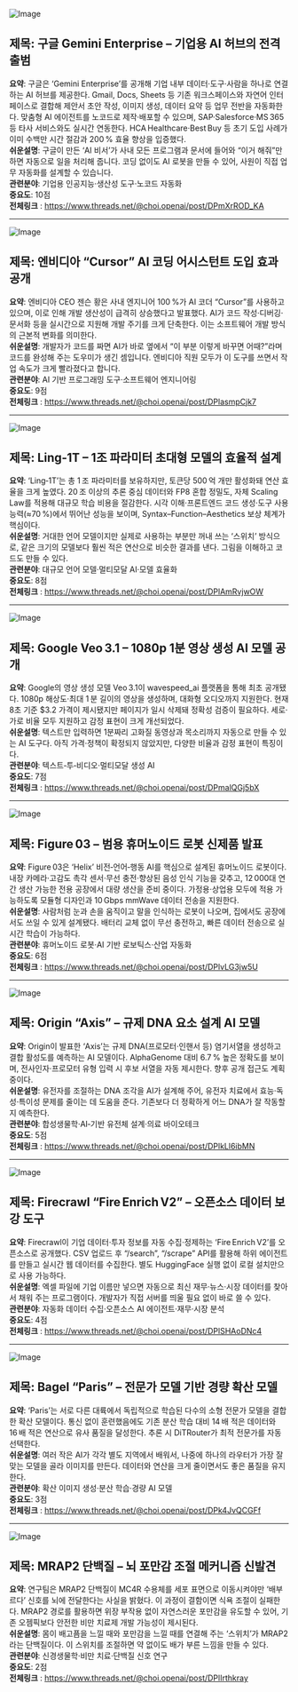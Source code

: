 ![Image](https://scontent-iad3-1.cdninstagram.com/v/t51.82787-15/562064176_17926933173112832_7591432932771553381_n.jpg?stp=dst-jpg_e35_tt6&_nc_cat=102&ccb=1-7&_nc_sid=18de74&efg=eyJlZmdfdGFnIjoiRkVFRC5iZXN0X2ltYWdlX3VybGdlbi5DMyJ9&_nc_ohc=1tuq3hzuehEQ7kNvwGK6gVS&_nc_oc=Adl0D5ZbIJ4-XxKd-ddYCBjZpt2ClHLEZ1CzM0rbAnXMbscbSBitIqe2XE6lSCcd_EU)

## 제목: 구글 Gemini Enterprise – 기업용 AI 허브의 전격 출범  
**요약**: 구글은 ‘Gemini Enterprise’를 공개해 기업 내부 데이터·도구·사람을 하나로 연결하는 AI 허브를 제공한다. Gmail, Docs, Sheets 등 기존 워크스페이스와 자연어 인터페이스로 결합해 제안서 초안 작성, 이미지 생성, 데이터 요약 등 업무 전반을 자동화한다. 맞춤형 AI 에이전트를 노코드로 제작·배포할 수 있으며, SAP·Salesforce·MS 365 등 타사 서비스와도 실시간 연동한다. HCA Healthcare·Best Buy 등 초기 도입 사례가 이미 수백만 시간 절감과 200 % 효율 향상을 입증했다.  
**쉬운설명**: 구글이 만든 ‘AI 비서’가 사내 모든 프로그램과 문서에 들어와 “이거 해줘”만 하면 자동으로 일을 처리해 줍니다. 코딩 없이도 AI 로봇을 만들 수 있어, 사원이 직접 업무 자동화를 설계할 수 있습니다.  
**관련분야**: 기업용 인공지능·생산성 도구·노코드 자동화  
**중요도**: 10점  
**전체링크** :  https://www.threads.net/@choi.openai/post/DPmXrROD_KA  

---  

![Image](https://scontent-iad3-1.cdninstagram.com/v/t51.71878-15/561631748_790863220510089_8413338503561891040_n.jpg?stp=dst-jpg_e35_tt6&_nc_cat=110&ccb=1-7&_nc_sid=18de74&efg=eyJlZmdfdGFnIjoiRkVFRC5iZXN0X2ltYWdlX3VybGdlbi5DMyJ9&_nc_ohc=szuXce8txL0Q7kNvwHs4HMg&_nc_oc=Admj8CJUEcKgR7wh1AmzOu31_mbBzPRAle14RW2jNQP54dMwcewaLEnmqbf2oj38c5E)

## 제목: 엔비디아 “Cursor” AI 코딩 어시스턴트 도입 효과 공개  
**요약**: 엔비디아 CEO 젠슨 황은 사내 엔지니어 100 %가 AI 코더 “Cursor”를 사용하고 있으며, 이로 인해 개발 생산성이 급격히 상승했다고 발표했다. AI가 코드 작성·디버깅·문서화 등을 실시간으로 지원해 개발 주기를 크게 단축한다. 이는 소프트웨어 개발 방식의 근본적 변화를 의미한다.  
**쉬운설명**: 개발자가 코드를 짜면 AI가 바로 옆에서 “이 부분 이렇게 바꾸면 어때?”라며 코드를 완성해 주는 도우미가 생긴 셈입니다. 엔비디아 직원 모두가 이 도구를 쓰면서 작업 속도가 크게 빨라졌다고 합니다.  
**관련분야**: AI 기반 프로그래밍 도구·소프트웨어 엔지니어링  
**중요도**: 9점  
**전체링크** :  https://www.threads.net/@choi.openai/post/DPlasmpCjk7  

---  

![Image](https://scontent-iad3-1.cdninstagram.com/v/t51.82787-15/561090555_17926825989112832_833475502179401894_n.jpg?stp=dst-jpg_e35_tt6&_nc_cat=110&ccb=1-7&_nc_sid=18de74&efg=eyJlZmdfdGFnIjoiRkVFRC5iZXN0X2ltYWdlX3VybGdlbi5DMyJ9&_nc_ohc=4GWtrTzN72EQ7kNvwFc0NvH&_nc_oc=Adkg6jXyV2X5YKe1yE1nrRsTJPTeRWgiVc_LHWPnrLfvD4_Qps1WjbKBeTO-sNbD4Gk)

## 제목: Ling‑1T – 1조 파라미터 초대형 모델의 효율적 설계  
**요약**: ‘Ling‑1T’는 총 1 조 파라미터를 보유하지만, 토큰당 500 억 개만 활성화돼 연산 효율을 크게 높였다. 20 조 이상의 추론 중심 데이터와 FP8 혼합 정밀도, 자체 Scaling Law를 적용해 대규모 학습 비용을 절감한다. 시각 이해·프론트엔드 코드 생성·도구 사용 능력(≈70 %)에서 뛰어난 성능을 보이며, Syntax–Function–Aesthetics 보상 체계가 핵심이다.  
**쉬운설명**: 거대한 언어 모델이지만 실제로 사용하는 부분만 꺼내 쓰는 ‘스위치’ 방식으로, 같은 크기의 모델보다 훨씬 적은 연산으로 비슷한 결과를 낸다. 그림을 이해하고 코드도 만들 수 있다.  
**관련분야**: 대규모 언어 모델·멀티모달 AI·모델 효율화  
**중요도**: 8점  
**전체링크** :  https://www.threads.net/@choi.openai/post/DPlAmRvjwOW  

---  

![Image](https://scontent-iad3-1.cdninstagram.com/v/t51.82787-15/561157376_17926936851112832_1907461783061337166_n.jpg?stp=dst-jpg_e35_tt6&_nc_cat=109&ccb=1-7&_nc_sid=18de74&efg=eyJlZmdfdGFnIjoiRkVFRC5iZXN0X2ltYWdlX3VybGdlbi5DMyJ9&_nc_ohc=EYQYe4p_2NIQ7kNvwHNtyks&_nc_oc=Adk5PkEoB7UAtV7e5oJhpRby8b-28UYfmy2q5tJ_4RG29g-uAaEuE49OwFyym5d5pKo)

## 제목: Google Veo 3.1 – 1080p 1분 영상 생성 AI 모델 공개  
**요약**: Google의 영상 생성 모델 Veo 3.1이 wavespeed_ai 플랫폼을 통해 최초 공개됐다. 1080p 해상도·최대 1 분 길이의 영상을 생성하며, 대화형 오디오까지 지원한다. 현재 8초 기준 $3.2 가격이 제시됐지만 페이지가 일시 삭제돼 정확성 검증이 필요하다. 세로·가로 비율 모두 지원하고 감정 표현이 크게 개선되었다.  
**쉬운설명**: 텍스트만 입력하면 1분짜리 고화질 동영상과 목소리까지 자동으로 만들 수 있는 AI 도구다. 아직 가격·정책이 확정되지 않았지만, 다양한 비율과 감정 표현이 특징이다.  
**관련분야**: 텍스트‑투‑비디오·멀티모달 생성 AI  
**중요도**: 7점  
**전체링크** :  https://www.threads.net/@choi.openai/post/DPmalQGj5bX  

---  

![Image](https://scontent-iad3-2.cdninstagram.com/v/t51.71878-15/560331405_1529037274894704_1106769940109211580_n.jpg?stp=dst-jpg_e35_tt6&_nc_cat=103&ccb=1-7&_nc_sid=18de74&efg=eyJlZmdfdGFnIjoiRkVFRC5iZXN0X2ltYWdlX3VybGdlbi5DMyJ9&_nc_ohc=s1T6nDm-NZwQ7kNvwGciJbb&_nc_oc=Adm5W7GIKh5VXV9i1enXha4Dfh1q78Meg6uSuuaFgEuq37JxyS5SAaf3sU14kkRXm1U)

## 제목: Figure 03 – 범용 휴머노이드 로봇 신제품 발표  
**요약**: Figure 03은 ‘Helix’ 비전‑언어‑행동 AI를 핵심으로 설계된 휴머노이드 로봇이다. 내장 카메라·고감도 촉각 센서·무선 충전·향상된 음성 인식 기능을 갖추고, 12 000대 연간 생산 가능한 전용 공장에서 대량 생산을 준비 중이다. 가정용·상업용 모두에 적용 가능하도록 모듈형 디자인과 10 Gbps mmWave 데이터 전송을 지원한다.  
**쉬운설명**: 사람처럼 눈과 손을 움직이고 말을 인식하는 로봇이 나오며, 집에서도 공장에서도 쓰일 수 있게 설계됐다. 배터리 교체 없이 무선 충전하고, 빠른 데이터 전송으로 실시간 학습이 가능하다.  
**관련분야**: 휴머노이드 로봇·AI 기반 로보틱스·산업 자동화  
**중요도**: 6점  
**전체링크** :  https://www.threads.net/@choi.openai/post/DPlvLG3jw5U  

---  

![Image](https://scontent-iad3-1.cdninstagram.com/v/t51.71878-15/561671746_1482398552905833_146078094110729456_n.jpg?stp=dst-jpg_e35_tt6&_nc_cat=101&ccb=1-7&_nc_sid=18de74&efg=eyJlZmdfdGFnIjoiRkVFRC5iZXN0X2ltYWdlX3VybGdlbi5DMyJ9&_nc_ohc=toWjEyY_Pr0Q7kNvwEh3oGX&_nc_oc=AdnwOAQvuZzMI7dcqaoNpGULr8EOyLrO4t2vb1jpHZlaq2dCn4ApXv8hIwpZs5PacVM)

## 제목: Origin “Axis” – 규제 DNA 요소 설계 AI 모델  
**요약**: Origin이 발표한 ‘Axis’는 규제 DNA(프로모터·인핸서 등) 염기서열을 생성하고 결합 활성도를 예측하는 AI 모델이다. AlphaGenome 대비 6.7 % 높은 정확도를 보이며, 전사인자·프로모터 유형 입력 시 후보 서열을 자동 제시한다. 향후 공개 접근도 계획 중이다.  
**쉬운설명**: 유전자를 조절하는 DNA 조각을 AI가 설계해 주어, 유전자 치료에서 효능·독성·특이성 문제를 줄이는 데 도움을 준다. 기존보다 더 정확하게 어느 DNA가 잘 작동할지 예측한다.  
**관련분야**: 합성생물학·AI‑기반 유전체 설계·의료 바이오테크  
**중요도**: 5점  
**전체링크** :  https://www.threads.net/@choi.openai/post/DPlkLl6ibMN  

---  

![Image](https://scontent-iad3-1.cdninstagram.com/v/t51.71878-15/560559189_1810632232887161_7292419634544330198_n.jpg?stp=dst-jpg_e35_tt6&_nc_cat=103&ccb=1-7&_nc_sid=18de74&efg=eyJlZmdfdGFnIjoiRkVFRC5iZXN0X2ltYWdlX3VybGdlbi5DMyJ9&_nc_ohc=X7m8z-ypKjcQ7kNvwHBpsW2&_nc_oc=AdmdlvuSdxsWGppUSNX9j2-WGqyGvc4ENlinaH9LF2LG3VYb0gTqL1bgHrCAC5QuhzQ)

## 제목: Firecrawl “Fire Enrich V2” – 오픈소스 데이터 보강 도구  
**요약**: Firecrawl이 기업 데이터·투자 정보를 자동 수집·정제하는 ‘Fire Enrich V2’를 오픈소스로 공개했다. CSV 업로드 후 “/search”, “/scrape” API를 활용해 하위 에이전트를 만들고 실시간 웹 데이터를 수집한다. 별도 HuggingFace 실행 없이 로컬 설치만으로 사용 가능하다.  
**쉬운설명**: 엑셀 파일에 기업 이름만 넣으면 자동으로 최신 재무·뉴스·시장 데이터를 찾아서 채워 주는 프로그램이다. 개발자가 직접 서버를 띄울 필요 없이 바로 쓸 수 있다.  
**관련분야**: 자동화 데이터 수집·오픈소스 AI 에이전트·재무·시장 분석  
**중요도**: 4점  
**전체링크** :  https://www.threads.net/@choi.openai/post/DPlSHAoDNc4  

---  

![Image](https://scontent-iad3-2.cdninstagram.com/v/t51.71878-15/560954990_1359161129106910_3143083435212566768_n.jpg?stp=dst-jpg_e35_tt6&_nc_cat=106&ccb=1-7&_nc_sid=18de74&efg=eyJlZmdfdGFnIjoiRkVFRC5iZXN0X2ltYWdlX3VybGdlbi5DMyJ9&_nc_ohc=hEV7daxmuo8Q7kNvwF8iBZ1&_nc_oc=AdnjfgA_zww1UxIFXeLLL3ieJp1DwZaiggMbAQQkGnFmmX8N11GV98wmx7bn1xBfeg4)

## 제목: Bagel “Paris” – 전문가 모델 기반 경량 확산 모델  
**요약**: ‘Paris’는 서로 다른 대륙에서 독립적으로 학습된 다수의 소형 전문가 모델을 결합한 확산 모델이다. 통신 없이 훈련했음에도 기존 분산 학습 대비 14 배 적은 데이터와 16 배 적은 연산으로 유사 품질을 달성한다. 추론 시 DiTRouter가 최적 전문가를 자동 선택한다.  
**쉬운설명**: 여러 작은 AI가 각각 별도 지역에서 배워서, 나중에 하나의 라우터가 가장 잘 맞는 모델을 골라 이미지를 만든다. 데이터와 연산을 크게 줄이면서도 좋은 품질을 유지한다.  
**관련분야**: 확산 이미지 생성·분산 학습·경량 AI 모델  
**중요도**: 3점  
**전체링크** :  https://www.threads.net/@choi.openai/post/DPk4JvQCGFf  

---  

![Image](https://scontent-iad3-1.cdninstagram.com/v/t51.82787-15/562687519_17926827447112832_3958698989858910935_n.jpg?stp=dst-jpg_e35_tt6&_nc_cat=104&ccb=1-7&_nc_sid=18de74&efg=eyJlZmdfdGFnIjoiRkVFRC5iZXN0X2ltYWdlX3VybGdlbi5DMyJ9&_nc_ohc=DN85s3d2sZ4Q7kNvwEee_2Q&_nc_oc=AdlfSOYGaT0jpdT592byjD1N_HmThS8qm6bqlV6wqIg4tN6-sDAzknphIconrt5G4hk)

## 제목: MRAP2 단백질 – 뇌 포만감 조절 메커니즘 신발견  
**요약**: 연구팀은 MRAP2 단백질이 MC4R 수용체를 세포 표면으로 이동시켜야만 ‘배부르다’ 신호를 뇌에 전달한다는 사실을 밝혔다. 이 과정이 결함이면 식욕 조절이 실패한다. MRAP2 경로를 활용하면 위장 부작용 없이 자연스러운 포만감을 유도할 수 있어, 기존 오젬픽보다 안전한 비만 치료제 개발 가능성이 제시된다.  
**쉬운설명**: 몸이 배고픔을 느낄 때와 포만감을 느낄 때를 연결해 주는 ‘스위치’가 MRAP2라는 단백질이다. 이 스위치를 조절하면 약 없이도 배가 부른 느낌을 만들 수 있다.  
**관련분야**: 신경생물학·비만 치료·단백질 신호 연구  
**중요도**: 2점  
**전체링크** :  https://www.threads.net/@choi.openai/post/DPlIrthkray  